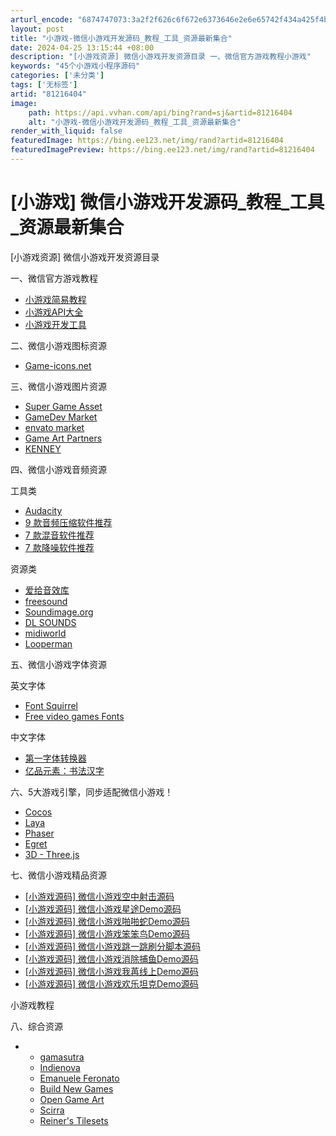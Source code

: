 ```yaml
---
arturl_encode: "6874747073:3a2f2f626c6f672e6373646e2e6e65742f434a425f4b696e67:2f61727469636c652f64657461696c732f3831323136343034"
layout: post
title: "小游戏-微信小游戏开发源码_教程_工具_资源最新集合"
date: 2024-04-25 13:15:44 +08:00
description: "[小游戏资源] 微信小游戏开发资源目录 一、微信官方游戏教程小游戏"
keywords: "45个小游戏小程序源码"
categories: ['未分类']
tags: ['无标签']
artid: "81216404"
image:
    path: https://api.vvhan.com/api/bing?rand=sj&artid=81216404
    alt: "小游戏-微信小游戏开发源码_教程_工具_资源最新集合"
render_with_liquid: false
featuredImage: https://bing.ee123.net/img/rand?artid=81216404
featuredImagePreview: https://bing.ee123.net/img/rand?artid=81216404
---
```


# [小游戏] 微信小游戏开发源码\_教程\_工具\_资源最新集合

[小游戏资源] 微信小游戏开发资源目录

一、微信官方游戏教程

* [小游戏简易教程](https://mp.weixin.qq.com/debug/wxagame/dev/index.html?t=20171228)
* [小游戏API大全](https://mp.weixin.qq.com/debug/wxagame/dev/document/media/canvas/createCanvas.html?t=20171228)
* [小游戏开发工具](https://mp.weixin.qq.com/debug/wxagame/dev/devtools/download.html?t=20171228)

二、微信小游戏图标资源

* [Game-icons.net](http://game-icons.net/)

三、微信小游戏图片资源

* [Super Game Asset](http://www.supergameasset.com/)
* [GameDev Market](https://www.gamedevmarket.net/)
* [envato market](https://graphicriver.net/category/game-assets/)
* [Game Art Partners](https://gameartpartners.com/)
* [KENNEY](http://kenney.nl/assets)

四、微信小游戏音频资源

工具类

* [Audacity](http://www.audacityteam.org/)
* [9 款音频压缩软件推荐](https://www.downloadcloud.com/audio-compression-software.html)
* [7 款混音软件推荐](https://www.downloadcloud.com/audio-mixer-software.html)
* [7 款降噪软件推荐](https://www.downloadcloud.com/audio-noise-reduction.html)

资源类

* [爱给音效库](http://www.aigei.com/sound/class/games_category/)
* [freesound](https://freesound.org/search/?q=bullet)
* [Soundimage.org](http://soundimage.org/)
* [DL SOUNDS](https://www.dl-sounds.com/)
* [midiworld](http://www.midiworld.com/sounds.htm)
* [Looperman](https://www.looperman.com/loops)

五、微信小游戏字体资源

英文字体

* [Font Squirrel](https://www.fontsquirrel.com/fonts/list/find_fonts)
* [Free video games Fonts](http://www.fontspace.com/category/video%20games)

中文字体

* [第一字体转换器](http://www.diyiziti.com/)
* [亿品元素：书法汉字](http://www.epinv.com/online/)

六、5大游戏引擎，同步适配微信小游戏！

* [Cocos](https://github.com/hexcola/wxgame/wiki/Cocos)
* [Laya](https://github.com/hexcola/wxgame/wiki/Laya)
* [Phaser](https://github.com/hexcola/wxgame/wiki/Phaser)
* [Egret](https://github.com/hexcola/wxgame/wiki/Egret)
* [3D - Three.js](https://github.com/hexcola/wxgame/wiki/Three.js)

七、微信小游戏精品资源

* [[小游戏源码] 微信小游戏空中射击源码](http://bbs.zhichiwangluo.com/thread-17565-1-1.html)
* [[小游戏源码] 微信小游戏星途Demo源码](http://bbs.zhichiwangluo.com/thread-17706-1-1.html)
* [[小游戏源码] 微信小游戏啪啪蛇Demo源码](http://bbs.zhichiwangluo.com/thread-17671-1-1.html)
* [[小游戏源码] 微信小游戏笨笨鸟Demo源码](http://bbs.zhichiwangluo.com/thread-17672-1-1.html)
* [[小游戏源码] 微信小游戏跳一跳刷分脚本源码](http://bbs.zhichiwangluo.com/thread-17676-1-1.html)
* [[小游戏源码] 微信小游戏消除捕鱼Demo源码](http://bbs.zhichiwangluo.com/thread-17677-1-1.html)
* [[小游戏源码] 微信小游戏我苒线上Demo源码](http://bbs.zhichiwangluo.com/thread-17678-1-1.html)
* [[小游戏源码] 微信小游戏欢乐坦克Demo源码](http://bbs.zhichiwangluo.com/thread-17679-1-1.html)

小游戏教程

八、综合资源

* + [gamasutra](https://www.gamasutra.com/)
  + [Indienova](https://indienova.com/)
  + [Emanuele Feronato](http://www.emanueleferonato.com/)
  + [Build New Games](http://buildnewgames.com/)
  + [Open Game Art](https://opengameart.org/)
  + [Scirra](https://www.scirra.com/store)
  + [Reiner's Tilesets](http://www.reinerstilesets.de/)